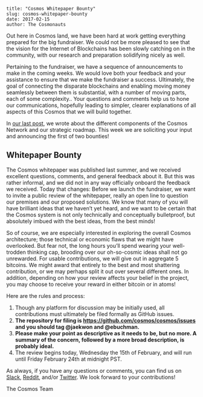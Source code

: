 ~~~
title: "Cosmos Whitepaper Bounty"
slug: cosmos-whitepaper-bounty
date: 2017-02-15
author: The Cosmonauts
~~~

Out here in Cosmos land, we have been hard at work getting everything prepared
for the big fundraiser. We could not be more pleased to see that the vision for
the Internet of Blockchains has been slowly catching on in the community,  with
our research and preparation solidifying nicely as well.

Pertaining to the fundraiser, we have a sequence of announcements to make in
the coming weeks. We would love both your feedback and your assistance to
ensure that we make the fundraiser a success. Ultimately, the goal of
connecting the disparate blockchains and enabling moving money seamlessly
between them is substantial, with a number of moving parts, each of some
complexity.. Your questions and comments help us to hone our communications,
hopefully  leading to simpler, clearer explanations of all aspects of this
Cosmos that we will build together.

In [our last post](https://cosmos.network/blog/cosmos-roadmap), we wrote about the different components of the Cosmos Network
and our strategic roadmap. This week we are soliciting your input and
announcing the first of two bounties!

## Whitepaper Bounty

The Cosmos whitepaper was published last summer, and we received excellent
questions, comments, and general feedback about it. But this was rather
informal, and we did not in any way officially onboard the feedback we
received. Today that changes: Before we launch the fundraiser, we want to
invite a public review of the whitepaper, really an open line to question our
premises and our proposed solutions. We know that many of you will have
brilliant ideas that we haven’t yet heard, and we want to be certain that the
Cosmos system is not only technically and conceptually bulletproof, but
absolutely imbued with the best ideas, from the best minds!

So of course, we are especially interested in exploring the overall Cosmos
architecture; those technical or economic flaws that we might have overlooked.
But fear not, the long hours you’ll spend wearing your well-trodden thinking
cap, brooding over our oh-so-cosmic ideas shall not go unrewarded. For usable
contributions, we will give out in aggregate 5 bitcoins. We might award that
entirely to the best and most shattering contribution, or we may perhaps split
it out over several different ones. In addition, depending on how your review
affects your belief in the project, you may choose to receive your reward in
either bitcoin or in atoms!

Here are the rules and process:

  1. Though any platform for discussion may be initially used, all
     contributions must ultimately be filed formally as GitHub issues.
  1. **The repository for filing is https://github.com/cosmos/cosmos/issues and
     you should tag @jaekwon and @ebuchman.**
  1. **Please make your point as descriptive as it needs to be, but no more.  A
     summary of the concern, followed by a more broad description, is probably
     ideal.**
  1. The review begins today, Wednesday the 15th of February, and will run
     until Friday February 24th at midnight PST.

As always, if you have any questions or comments, you can find us on
[Slack](http://forum.tendermint.com:3000),
[Reddit](http://reddit.com/r/thecosmos), and/or
[Twitter](http://twitter.com/cosmos_hq). We look forward to your contributions!

The Cosmos Team
